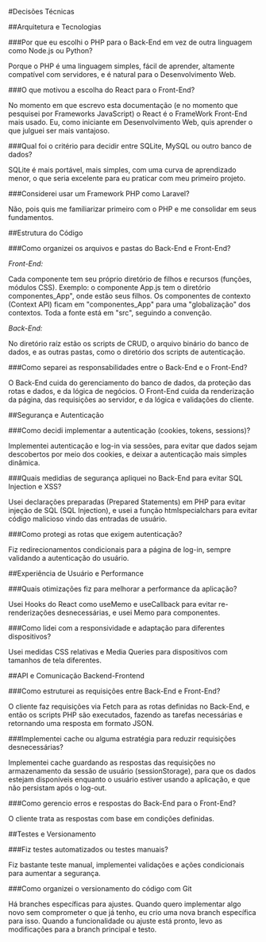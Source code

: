 
#Decisões Técnicas


##Arquitetura e Tecnologias


###Por que eu escolhi o PHP para o Back-End em vez de outra linguagem como Node.js ou Python?


Porque o PHP é uma linguagem simples, fácil de aprender, 
altamente compatível com servidores, e é natural para o 
Desenvolvimento Web.


###O que motivou a escolha do React para o Front-End?


No momento em que escrevo esta documentação (e no momento 
que pesquisei por Frameworks JavaScript) o React é o 
FrameWork Front-End mais usado. Eu, como iniciante em 
Desenvolvimento Web, quis aprender o que julguei ser mais 
vantajoso.


###Qual foi o critério para decidir entre SQLite, MySQL ou outro banco de dados?

SQLite é mais portável, mais simples, com uma curva de 
aprendizado menor, o que seria excelente para eu praticar 
com meu primeiro projeto.


###Considerei usar um Framework PHP como Laravel?


Não, pois quis me familiarizar primeiro com o PHP e me 
consolidar em seus fundamentos.


##Estrutura do Código


###Como organizei os arquivos e pastas do Back-End e Front-End?

*Front-End:*

Cada componente tem seu próprio diretório de filhos e 
recursos (funções, módulos CSS). Exemplo: o componente 
App.js tem o diretório componentes_App", onde estão seus 
filhos. Os componentes de contexto (Context API) ficam em 
"componentes_App" para uma "globalização" dos contextos. 
Toda a fonte está em "src", seguindo a convenção.

*Back-End:*

No diretório raíz estão os scripts de CRUD, o 
arquivo binário do banco de dados, e as outras 
pastas, como o diretório dos scripts de 
autenticação.


###Como separei as responsabilidades entre o Back-End e o Front-End?


O Back-End cuida do gerenciamento do banco de 
dados, da proteção das rotas e dados, e da lógica 
de negócios. O Front-End cuida da renderização da 
página, das requisições ao servidor, e da lógica e 
validações do cliente.


##Segurança e Autenticação


###Como decidi implementar a autenticação (cookies, tokens, sessions)?


Implementei autenticação e log-in via sessões, 
para evitar que dados sejam descobertos por meio 
dos cookies, e deixar a autenticação mais simples 
dinâmica.


###Quais medidias de segurança apliquei no Back-End para evitar SQL Injection e XSS?


Usei declarações preparadas (Prepared Statements) 
em PHP para evitar injeção de SQL (SQL Injection), 
e usei a função htmlspecialchars para evitar 
código malicioso vindo das entradas de usuário.


###Como protegi as rotas que exigem autenticação?


Fiz redirecionamentos condicionais para a página 
de log-in, sempre validando a autenticação do 
usuário.


##Experiência de Usuário e Performance


###Quais otimizações fiz para melhorar a performance da aplicação?


Usei Hooks do React como useMemo e useCallback 
para evitar re-renderizações desnecessárias, e 
usei Memo para componentes.


###Como lidei com a responsividade e adaptação para diferentes dispositivos?


Usei medidas CSS relativas e Media Queries para 
dispositivos com tamanhos de tela diferentes.


##API e Comunicação Backend-Frontend


###Como estruturei as requisições entre Back-End e Front-End?


O cliente faz requisições via Fetch para as rotas 
definidas no Back-End, e então os scripts PHP são 
executados, fazendo as tarefas necessárias e 
retornando uma resposta em formato JSON.


###Implementei cache ou alguma estratégia para reduzir requisições desnecessárias?


Implementei cache guardando as respostas das 
requisições no armazenamento da sessão de usuário 
(sessionStorage), para que os dados estejam 
disponíveis enquanto o usuário estiver usando a 
aplicação, e que não persistam após o log-out.

###Como gerencio erros e respostas do Back-End para o Front-End?


O cliente trata as respostas com base em condições 
definidas.


##Testes e Versionamento


###Fiz testes automatizados ou testes manuais?


Fiz bastante teste manual, implementei validações 
e ações condicionais para aumentar a segurança.


###Como organizei o versionamento do código com Git


Há branches específicas para ajustes. Quando quero 
implementar algo novo sem comprometer o que já 
tenho, eu crio uma nova branch específica para 
isso. Quando a funcionalidade ou ajuste está 
pronto, levo as modificações para a branch 
principal e testo.
